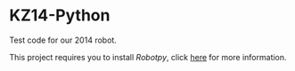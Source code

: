# KZ14-Python

Test code for our 2014 robot.

This project requires you to install *Robotpy*, click [here](http://robotpy.readthedocs.org/en/latest/getting_started.html) for more information.